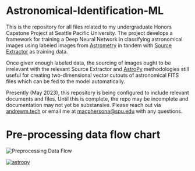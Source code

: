 # Astronomical-Identification-ML
This is the repository for all files related to my undergraduate Honors Capstone Project at Seattle Pacific University. The project develops a framework for training a Deep Neural Network in classifying astronomical images using labeled images from <a href="https://nova.astrometry.com">Astrometry</a> in tandem with <a href="https://www.astromatic.net/software/sextractor/">Source Extractor</a> as training data. 

Once given enough labeled data, the sourcing of images ought to be irrelevant with the relevant Source Extractor and <a href="https://www.astropy.org">AstroPy</a> methodologies still useful for creating two-dimensional vector cutouts of astronomical FITS files which can be fed to the model automatically.

Presently (May 2023), this repository is being configured to include relevant documents and files. Until this is complete, the repo may be incomplete and documentation may not yet be substansive. Please reach out via <a href="https://andrewm.tech#three">andrewm.tech</a> or email me at <a href="mailto:macphersona@spu.edu">macphersona@spu.edu</a> with any questions.

# Pre-processing data flow chart
![Preprocessing Data Flow](https://user-images.githubusercontent.com/102562791/229910764-7e243235-09e1-4631-baa3-614fc56b4838.png)

[![astropy](http://img.shields.io/badge/powered%20by-AstroPy-orange.svg?style=flat)](http://www.astropy.org/)
